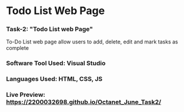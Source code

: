# Todo List Web Page
### Task-2: "Todo List web Page"
To-Do List web page allow users to add, delete, edit and mark tasks as complete

### Software Tool Used: Visual Studio
### Languages Used: HTML, CSS, JS
### Live Preview: https://2200032698.github.io/Octanet_June_Task2/

